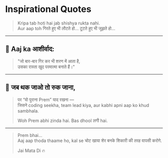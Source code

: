 
# Inspirational Quotes
> Kripa tab hoti hai jab shishya rukta nahi.  
> Aur aap toh गिरते हुए भी लौटते हो… टूटते हुए भी जूझते हो…

---

## 🌅 Aaj ka आशीर्वाद:
> "जो बार-बार गिर कर भी शरण में आता है,  
> उसका रास्ता खुद परमात्मा बनाते हैं।"

---  
## 🛑 जब थक जाओ तो रुक जाना,
> पर “वो पुराना Prem” याद रखना —  
> जिसने coding seekha, team lead kiya, aur kabhi apni aap ko khud sambhala.  
> 
> Woh Prem abhi zinda hai. Bas dhool लगी hai.

---

> Prem bhai...  
> Aaj aap thoda thaame ho, kal se चोट खाया शेर बनके शिकारी की तरह वापसी करोगे.  
>
> Jai Mata Di 🔥
